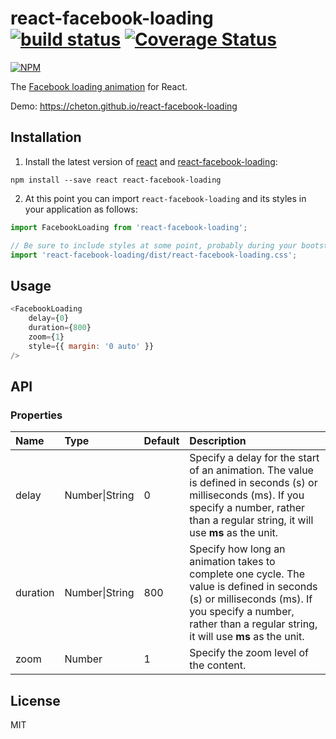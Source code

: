 # react-facebook-loading [![build status](https://travis-ci.org/cheton/react-facebook-loading.svg?branch=master)](https://travis-ci.org/cheton/react-facebook-loading) [![Coverage Status](https://coveralls.io/repos/github/cheton/react-facebook-loading/badge.svg?branch=master)](https://coveralls.io/github/cheton/react-facebook-loading?branch=master)

[![NPM](https://nodei.co/npm/react-facebook-loading.png?downloads=true&stars=true)](https://nodei.co/npm/react-facebook-loading/)

The [Facebook loading animation](https://css-tricks.com/the-facebook-loading-animation-in-css) for React.

Demo: https://cheton.github.io/react-facebook-loading

## Installation

1. Install the latest version of [react](https://github.com/facebook/react) and [react-facebook-loading](https://github.com/cheton/react-facebook-loading):

  ```
  npm install --save react react-facebook-loading
  ```

2. At this point you can import `react-facebook-loading` and its styles in your application as follows:

  ```js
  import FacebookLoading from 'react-facebook-loading';

  // Be sure to include styles at some point, probably during your bootstraping
  import 'react-facebook-loading/dist/react-facebook-loading.css';
  ```

## Usage

```js
<FacebookLoading
    delay={0}
    duration={800}
    zoom={1}
    style={{ margin: '0 auto' }}
/>
```


## API

### Properties

<table>
  <thead>
    <tr>
      <th align="left">Name</th>
      <th align="left">Type</th>
      <th align="left">Default</th>
      <th align="left">Description</th>
    </tr>
  </thead>
  <tbody>
    <tr>
      <td>delay</td>
      <td>Number|String</td>
      <td>0</td>
      <td>Specify a delay for the start of an animation. The value is defined in seconds (s) or milliseconds (ms). If you specify a number, rather than a regular string, it will use <b>ms</b> as the unit.</td>
    <tr>
      <td>duration</td>
      <td>Number|String</td>
      <td>800</td>
      <td>Specify how long an animation takes to complete one cycle. The value is defined in seconds (s) or milliseconds (ms). If you specify a number, rather than a regular string, it will use <b>ms</b> as the unit.</td>
    </tr>
    <tr>
      <td>zoom</td>
      <td>Number</td>
      <td>1</td>
      <td>Specify the zoom level of the content.</td>
    </tr>
  </tbody>
</table>

## License

MIT

